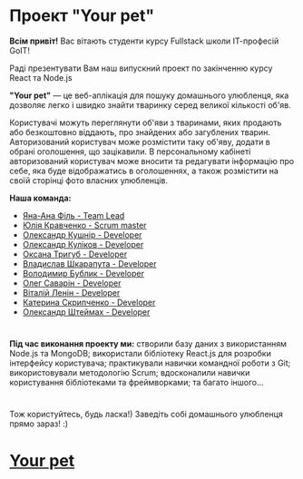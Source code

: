 # Проект "Your pet" 
 
**Всім привіт!**
Вас вітають студенти курсу Fullstack школи ІТ-професій GoIT! 
 
Раді презентувати Вам наш випускний проект по закінченню курсу React та Node.js 
 
**"Your pet"** — це веб-аплікація для пошуку домашнього улюбленця, яка дозволяє легко і швидко знайти тваринку серед великої кількості об'яв. 
 
Користувачі можуть переглянути об'яви з тваринами, яких продають або безкоштовно віддають, про знайдених або загублених тварин. 
Авторизований користувач може розмістити таку об'яву, додати в обрані оголошення, що зацікавили. 
В персональному кабінеті авторизований користувач може вносити та редагувати інформацію про себе, яка буде відображатись в оголошеннях, а також розмістити на своїй сторінці фото власних улюбленців. 
  
**Наша команда:** 
 
- [Яна-Ана Філь - Team Lead](https://github.com/iankaFil)
- [Юлія Кравченко - Scrum master](https://github.com/JuliaKravchenko8)
- [Олександр Кушнір - Developer](https://github.com/dj-egregor)
- [Олександр Куліков - Developer](https://github.com/kulykof)
- [Оксана Тригуб - Developer](https://github.com/OksanaTryhub)
- [Владислав Шкарапута - Developer](https://github.com/Irfnekf)
- [Володимир Бублик - Developer](https://github.com/volodymyr198)
- [Олег Саварін - Developer](https://github.com/MendieFendie)
- [Віталій Ленін - Developer](https://github.com/VitaliyLenin)
- [Катерина Скрипченко - Developer](https://github.com/KateSkrypchenko)
- [Олександр Штеймах - Developer](https://github.com/AleksandrShteimakh)
 
#

**Під час виконання проекту ми:**
створили базу даних з використанням Node.js та MongoDB; 
використали бібліотеку React.js для розробки інтерфейсу користувача; 
практикували навички командної рoботи з Git; 
використовували методологію Scrum; 
вдосконалили навички користування бібліотеками та фреймворками; 
та багато іншого... 
 
 #
Тож користуйтесь, будь ласка!) 
Заведіть собі домашнього улюбленця прямо зараз! :) 
 
# [Your pet](https://iankafil.github.io/YourPet-group4-frontend/add-pet) 